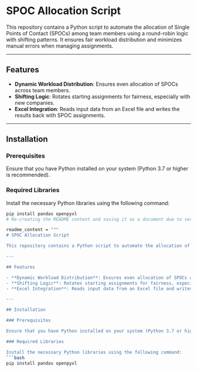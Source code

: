 # SPOC Allocation Script

This repository contains a Python script to automate the allocation of Single Points of Contact (SPOCs) among team members using a round-robin logic with shifting patterns. It ensures fair workload distribution and minimizes manual errors when managing assignments.

---

## Features

- **Dynamic Workload Distribution**: Ensures even allocation of SPOCs across team members.
- **Shifting Logic**: Rotates starting assignments for fairness, especially with new companies.
- **Excel Integration**: Reads input data from an Excel file and writes the results back with SPOC assignments.

---

## Installation

### Prerequisites

Ensure that you have Python installed on your system (Python 3.7 or higher is recommended).

### Required Libraries

Install the necessary Python libraries using the following command:
```bash
pip install pandas openpyxl
# Re-creating the README content and saving it as a document due to session reset.

readme_content = """
# SPOC Allocation Script

This repository contains a Python script to automate the allocation of Single Points of Contact (SPOCs) among team members using a round-robin logic with shifting patterns. It ensures fair workload distribution and minimizes manual errors when managing assignments.

---

## Features

- **Dynamic Workload Distribution**: Ensures even allocation of SPOCs across team members.
- **Shifting Logic**: Rotates starting assignments for fairness, especially with new companies.
- **Excel Integration**: Reads input data from an Excel file and writes the results back with SPOC assignments.

---

## Installation

### Prerequisites

Ensure that you have Python installed on your system (Python 3.7 or higher is recommended).

### Required Libraries

Install the necessary Python libraries using the following command:
```bash
pip install pandas openpyxl
